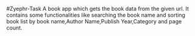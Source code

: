 #Zyephr-Task
A book app which gets the book data from the given url. 
It contains some functionalities like searching the book name and 
sorting book list by book name,Author Name,Publish Year,Category and page count.

